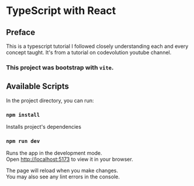 # TypeScript with React

## Preface

This is a typescript tutorial I followed closely understanding each and every concept taught. It's from a tutorial on codevolution youtube channel.

### This project was bootstrap with `vite`.

## Available Scripts

In the project directory, you can run:

### `npm install`

Installs project's dependencies

### `npm run dev`

Runs the app in the development mode.\
Open [http://localhost:5173](http://localhost:5173) to view it in your browser.

The page will reload when you make changes.\
You may also see any lint errors in the console.